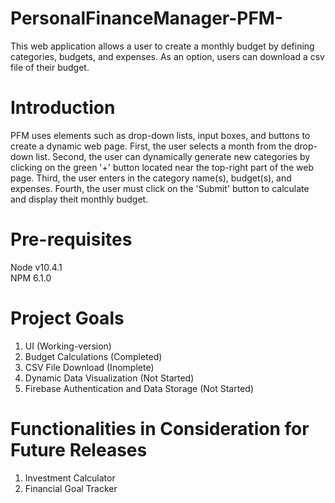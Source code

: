 # PersonalFinanceManager-PFM-

This web application allows a user to create a monthly budget by defining categories, budgets, and expenses. As an option, users can download a csv file of their budget.

# Introduction
PFM uses elements such as drop-down lists, input boxes, and buttons to create a dynamic web page. First, the user selects a month from the drop-down list. Second, the user can dynamically generate new categories by clicking on the green '+' button located near the top-right part of the web page. Third, the user enters in the category name(s), budget(s), and expenses. Fourth, the user must click on the 'Submit' button to calculate and display theit monthly budget.

# Pre-requisites
Node v10.4.1<br>
NPM 6.1.0

# Project Goals
1) UI (Working-version)
2) Budget Calculations (Completed)
3) CSV File Download (Inomplete)
4) Dynamic Data Visualization (Not Started)
5) Firebase Authentication and Data Storage (Not Started)

# Functionalities in Consideration for Future Releases
1) Investment Calculator
2) Financial Goal Tracker